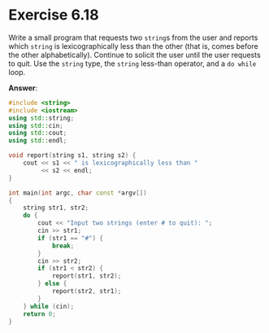# Exercise 6.18

Write a small program that requests two `string`s from the user and reports which `string` is lexicographically less than the other (that is, comes before the other alphabetically). Continue to solicit the user until the user requests to quit. Use the `string` type, the `string` less-than operator, and a `do while` loop.

**Answer**:

```cpp
#include <string>
#include <iostream>
using std::string;
using std::cin;
using std::cout;
using std::endl;

void report(string s1, string s2) {
    cout << s1 << " is lexicographically less than "
         << s2 << endl;
}

int main(int argc, char const *argv[])
{
    string str1, str2;
    do {
        cout << "Input two strings (enter # to quit): ";
        cin >> str1;
        if (str1 == "#") {
            break;
        }
        cin >> str2;
        if (str1 < str2) {
            report(str1, str2);
        } else {
            report(str2, str1);
        }
    } while (cin);
    return 0;
}

```